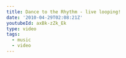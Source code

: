 ```yaml
---
title: Dance to the Rhythm - live looping!
date: '2010-04-29T02:08:21Z'
youtubeId: axBk-zZk_Ek
type: video
tags:
  - music
  - video
---
```


